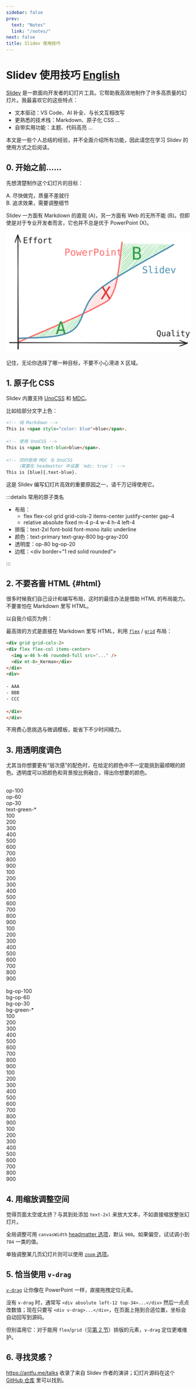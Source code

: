 ```yaml
---
sidebar: false
prev:
  text: "Notes"
  link: "/notes/"
next: false
title: Slidev 使用技巧
---
```


# Slidev 使用技巧 [<span text-sm ml-2>English</span>](./slidev-tips.md)

[Slidev](https://sli.dev) 是一款面向开发者的幻灯片工具。它帮助我高效地制作了许多高质量的幻灯片。我最喜欢它的这些特点：

- 文本驱动：VS Code、AI 补全、与长文互相改写
- 更熟悉的技术栈：Markdown、原子化 CSS ...
- 自带实用功能：主题、代码高亮 ...

本文是一些个人总结的经验，并不全面介绍所有功能，因此请您在学习 Slidev 的使用方式之后阅读。

## 0. 开始之前……

先想清楚制作这个幻灯片的目标：

<div pl-2>
<span class="text-#2f9e44 font-mono font-bold">A</span><span font-mono op-50 ml--1px>.</span> 尽快做完，质量不差就行<br>
<span class="text-#2f9e44 font-mono font-bold">B</span><span font-mono op-50 ml--1px>.</span> 追求效果，需要调整细节
</div>

Slidev 一方面有 Markdown 的直观 (<span class="text-#2f9e44 font-mono font-bold">A</span>)，另一方面有 Web 的无所不能 (<span class="text-#2f9e44 font-mono font-bold">B</span>)。但即使是对于专业开发者而言，它也并不总是优于 PowerPoint (<span class="text-#e03131 font-mono font-bold">X</span>)。

<div class="relative group of-hidden">
<img block src="./assets/slidev-vs-ppt.svg" />

<!-- <div class="absolute top-50% bottom-0 w-60% ml-90% group-hover:ml-50% transition-all duration-500 bg-gray-200/60 backdrop-blur rounded-xl">
</div> -->
</div>

记住，无论你选择了哪一种目标，不要不小心滑进 <span class="text-#e03131 font-mono font-bold">X</span> 区域。

## 1. 原子化 CSS

Slidev 内置支持 [UnoCSS](https://unocss.dev) 和 [MDC](https://sli.dev/features/mdc)。

比如给部分文字上色：

```html
<!-- 纯 Markdown -->
This is <span style="color: blue">blue</span>.

<!-- 使用 UnoCSS -->
This is <span text-blue>blue</span>.

<!-- 同时使用 MDC 与 UnoCSS 
    （需要在 headmatter 中设置 `mdc: true`） -->
This is [blue]{.text-blue}.
```

这是 Slidev 编写幻灯片高效的重要原因之一，请千万记得使用它。

:::details <span text-lg>常用的原子类名</span>

<div font-mono>

- 布局：
  - flex flex-col grid grid-cols-2 items-center justify-center gap-4
  - relative absolute fixed m-4 p-4 w-4 h-4 left-4
- 排版：text-2xl font-bold font-mono italic underline
- 颜色：text-primary text-gray-800 bg-gray-200
- 透明度：op-80 bg-op-20
- 边框：&lt;div border="1 red solid rounded"&gt;

</div>

:::

## 2. 不要吝啬 HTML {#html}

很多时候我们自己设计和编写布局，这时的最佳办法是借助 HTML 的布局能力。不要害怕在 Markdown 里写 HTML。

以自我介绍页为例：

<SlideContainer>

<div my-24 mx-12 grid grid-cols-2>
<div flex flex-col items-center gap-4>
<div rounded-full class="w-46 h-46 bg-#ddd mb-4" />
<div class="w-42 h-12 bg-#ddd rounded-xl" />
<div class="w-42 h-6 bg-#ddd rounded-xl" />
</div>
<div flex flex-col gap-8>
<div class="w-64 h-22 bg-#ddd rounded-xl" />
<div class="w-80 h-22 bg-#ddd rounded-xl" />
<div class="w-72 h-22 bg-#ddd rounded-xl" />
</div>
</div>

</SlideContainer>

最高效的方式是直接在 Markdown 里写 HTML，利用 [`flex`](https://developer.mozilla.org/en-US/docs/Web/CSS/CSS_flexible_box_layout) / [`grid`](https://developer.mozilla.org/en-US/docs/Web/CSS/CSS_grid_layout) 布局：

```html
<div grid grid-cols-2>
<div flex flex-col items-center>
  <img w-46 h-46 rounded-full src="..." />
  <div mt-8>_Kerman</div>
</div>
<div>

- AAA
- BBB
- CCC

</div>
</div>
```

不用费心思挑选与微调模板，能省下不少时间精力。

## 3. 用透明度调色

尤其当你想要更有“层次感”的配色时，在给定的颜色中不一定能挑到最顺眼的颜色。透明度可以把颜色和背景按比例融合，得出你想要的颜色。

<div flex mx-2 font-mono gap-8 max-w-full>
<div flex flex-col justify-around text-base py-.5>
<div>&nbsp;</div>
<div>op-100&nbsp;&nbsp;&nbsp;</div>
<div op-60>op-60</div>
<div op-30>op-30</div>
</div>
<div flex-grow grid grid-cols-9 children:text-center py-.5>
<div col-span-9 text-base>text-green-*</div>
<div text-green-100>100</div>
<div text-green-200>200</div>
<div text-green-300>300</div>
<div text-green-400>400</div>
<div text-green-500>500</div>
<div text-green-600>600</div>
<div text-green-700>700</div>
<div text-green-800>800</div>
<div text-green-900>900</div>
<div text-green-100 op-60>100</div>
<div text-green-200 op-60>200</div>
<div text-green-300 op-60>300</div>
<div text-green-400 op-60>400</div>
<div text-green-500 op-60>500</div>
<div text-green-600 op-60>600</div>
<div text-green-700 op-60>700</div>
<div text-green-800 op-60>800</div>
<div text-green-900 op-60>900</div>
<div text-green-100 op-30>100</div>
<div text-green-200 op-30>200</div>
<div text-green-300 op-30>300</div>
<div text-green-400 op-30>400</div>
<div text-green-500 op-30>500</div>
<div text-green-600 op-30>600</div>
<div text-green-700 op-30>700</div>
<div text-green-800 op-30>800</div>
<div text-green-900 op-30>900</div>
</div>
</div>

<div flex mx-2 font-mono gap-8 max-w-full mt-2>
<div flex flex-col justify-around text-base py-.5>
<div>&nbsp;</div>
<div>bg-op-100</div>
<div op-60>bg-op-60</div>
<div op-30>bg-op-30</div>
</div>
<div flex-grow grid grid-cols-9 children:text-center py-.5>
<div col-span-9 text-base>bg-green-*</div>
<div text-gray-600 bg-green-100>100</div>
<div text-gray-600 bg-green-200>200</div>
<div text-gray-600 bg-green-300>300</div>
<div text-gray-600 bg-green-400>400</div>
<div text-gray-600 bg-green-500>500</div>
<div text-gray-600 bg-green-600>600</div>
<div text-gray-600 bg-green-700>700</div>
<div text-gray-600 bg-green-800>800</div>
<div text-gray-600 bg-green-900>900</div>
<div text-gray-600 bg-green-100 bg-op-60>100</div>
<div text-gray-600 bg-green-200 bg-op-60>200</div>
<div text-gray-600 bg-green-300 bg-op-60>300</div>
<div text-gray-600 bg-green-400 bg-op-60>400</div>
<div text-gray-600 bg-green-500 bg-op-60>500</div>
<div text-gray-600 bg-green-600 bg-op-60>600</div>
<div text-gray-600 bg-green-700 bg-op-60>700</div>
<div text-gray-600 bg-green-800 bg-op-60>800</div>
<div text-gray-600 bg-green-900 bg-op-60>900</div>
<div text-gray-600 bg-green-100 bg-op-30>100</div>
<div text-gray-600 bg-green-200 bg-op-30>200</div>
<div text-gray-600 bg-green-300 bg-op-30>300</div>
<div text-gray-600 bg-green-400 bg-op-30>400</div>
<div text-gray-600 bg-green-500 bg-op-30>500</div>
<div text-gray-600 bg-green-600 bg-op-30>600</div>
<div text-gray-600 bg-green-700 bg-op-30>700</div>
<div text-gray-600 bg-green-800 bg-op-30>800</div>
<div text-gray-600 bg-green-900 bg-op-30>900</div>
</div>
</div>

## 4. 用缩放调整空间

觉得页面太空或太挤？与其到处添加 `text-2xl` 来放大文本，不如直接缩放整张幻灯片。

全局调整可用 `canvasWidth` [headmatter 选项](https://sli.dev/custom/#headmatter)，默认 `980`。如果偏空，试试调小到 `784` 一类的值。

单独调整某几页幻灯片则可以使用 [`zoom` 选项](https://sli.dev/features/zoom-slide)。

## 5. 恰当使用 `v-drag`

[`v-drag`](https://sli.dev/features/draggable#draggable-elements) 让你像在 PowerPoint 一样，直接拖拽定位元素。

没有 `v-drag` 时，通常写 `<div absolute left-12 top-34>...</div>` 然后一点点改数值；现在只要写 `<div v-drag>...</div>`，在页面上拖到合适位置，坐标会自动回写到源码。

但别滥用它：对于能用 `flex`/`grid`（见[第 2 节](#html)）排版的元素，`v-drag` 定位更难维护。

## 6. 寻找灵感？

https://antfu.me/talks 收录了来自 Slidev 作者的演讲；幻灯片源码在这个 [GitHub 仓库](https://github.com/antfu/talks) 里可以找到。
